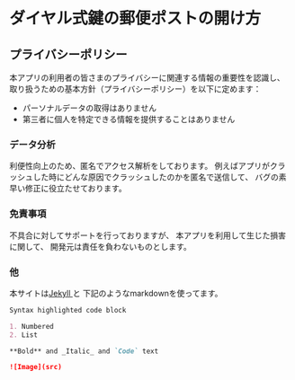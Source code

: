 # ダイヤル式鍵の郵便ポストの開け方

## プライバシーポリシー

本アプリの利用者の皆さまのプライバシーに関連する情報の重要性を認識し、
取り扱うための基本方針（プライバシーポリシー）を以下に定めます：

- パーソナルデータの取得はありません
- 第三者に個人を特定できる情報を提供することはありません

### データ分析
利便性向上のため、匿名でアクセス解析をしております。
例えばアプリがクラッシュした時にどんな原因でクラッシュしたのかを匿名で送信して、
バグの素早い修正に役立たせております。

### 免責事項
不具合に対してサポートを行っておりますが、
本アプリを利用して生じた損害に関して、
開発元は責任を負わないものとします。

### 他
本サイトは[Jekyll ](https://jekyllrb.com/)と
下記のようなmarkdownを使ってます。
```markdown
Syntax highlighted code block

1. Numbered
2. List

**Bold** and _Italic_ and `Code` text

![Image](src)
```
